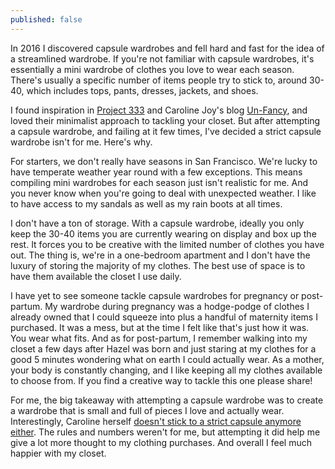 ```yaml
---
published: false
---
```


In 2016 I discovered capsule wardrobes and fell hard and fast for the idea of a streamlined wardrobe. If you're not familiar with capsule wardrobes, it's essentially a mini wardrobe of clothes you love to wear each season. There's usually a specific number of items people try to stick to, around 30-40, which includes tops, pants, dresses, jackets, and shoes. 

I found inspiration in [Project 333](https://bemorewithless.com/project-333/) and Caroline Joy's blog [Un-Fancy](http://www.un-fancy.com), and loved their minimalist approach to tackling your closet. But after attempting a capsule wardrobe, and failing at it few times, I've decided a strict capsule wardrobe isn't for me. Here's why. 

For starters, we don't really have seasons in San Francisco. We're lucky to have temperate weather year round with a few exceptions. This means compiling mini wardrobes for each season just isn't realistic for me. And you never know when you're going to deal with unexpected weather. I like to have access to my sandals as well as my rain boots at all times.  

I don't have a ton of storage. With a capsule wardrobe, ideally you only keep the 30-40 items you are currently wearing on display and box up the rest. It forces you to be creative with the limited number of clothes you have out. The thing is, we're in a one-bedroom apartment and I don't have the luxury of storing the majority of my clothes. The best use of space is to have them available the closet I use daily.

I have yet to see someone tackle capsule wardrobes for pregnancy or post-partum. My wardrobe during pregnancy was a hodge-podge of clothes I already owned that I could squeeze into plus a handful of maternity items I purchased. It was a mess, but at the time I felt like that's just how it was. You wear what fits. And as for post-partum, I remember walking into my closet a few days after Hazel was born and just staring at my clothes for a good 5 minutes wondering what on earth I could actually wear. As a mother, your body is constantly changing, and I like keeping all my clothes available to choose from. If you find a creative way to tackle this one please share!

For me, the big takeaway with attempting a capsule wardrobe was to create a wardrobe that is small and full of pieces I love and actually wear. Interestingly, Caroline herself [doesn't stick to a strict capsule anymore either](http://www.un-fancy.com/about/). The rules and numbers weren't for me, but attempting it did help me give a lot more thought to my clothing purchases. And overall I feel much happier with my closet.
